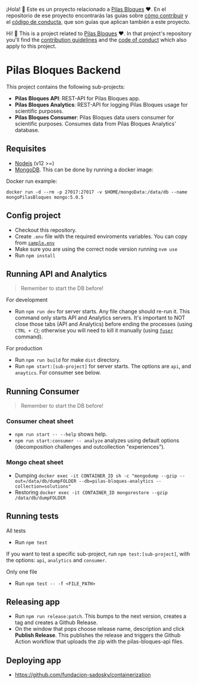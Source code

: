 ¡Hola! :vulcan_salute: Este es un proyecto relacionado a [Pilas Bloques](https://pilasbloques.program.ar) :heart:. En el repositorio de ese proyecto encontrarás las guías sobre [cómo contribuir](https://github.com/Program-AR/pilas-bloques/blob/develop/CONTRIBUTING.md) y el [código de conducta](https://github.com/Program-AR/pilas-bloques/blob/develop/CODE_OF_CONDUCT.md), que son guías que aplican también a este proyecto.

Hi! :vulcan_salute: This is a project related to [Pilas Bloques](https://pilasbloques.program.ar) :heart:. In that project's repository you'll find the [contribution guidelines](https://github.com/Program-AR/pilas-bloques/blob/develop/CONTRIBUTING_en.md) and the [code of conduct](https://github.com/Program-AR/pilas-bloques/blob/develop/CODE_OF_CONDUCT_en.md) which also apply to this project.


# Pilas Bloques Backend
This project contains the following sub-projects:

- **Pilas Bloques API**: REST-API for Pilas Bloques app.
- **Pilas Bloques Analytics**: REST-API for logging Pilas Bloques usage for scientific purposes.
- **Pilas Bloques Consumer**: Pilas Bloques data users consumer for scientific purposes. Consumes data from Pilas Bloques Analytics' database.

## Requisites
- [Nodejs](https://nodejs.org/es/) (v12 >=)
- [MongoDB](https://www.mongodb.com/). This can be done by running a docker image:

Docker run example:
```
docker run -d --rm -p 27017:27017 -v $HOME/mongoData:/data/db --name mongoPilasBloques mongo:5.0.5
```

## Config project
- Checkout this repository.
- Create `.env` file with the required enviroments variables. You can copy from [`sample.env`](sample.env)
- Make sure you are using the correct node version running `nvm use`
- Run `npm install`

## Running API and Analytics
> Remember to start the DB before!

For development
- Run `npm run dev` for server starts. Any file change should re-run it. This command only starts API and Analytics servers. It's important to NOT close those tabs (API and Analytics) before ending the processes (using `CTRL + C`); otherwise you will need to kill it manually (using [`fuser`](https://linux.die.net/man/1/fuser) command).

For production
- Run `npm run build` for make `dist` directory.
- Run `npm start:[sub-project]` for server starts. The options are `api`, and `anaytics`. For consumer see below.

## Running Consumer
> Remember to start the DB before!

### Consumer cheat sheet
- `npm run start -- --help` shows help.
- `npm run start:consumer -- analyze` analyzes using default options (decomposition challenges and outcollection "experiences").
### Mongo cheat sheet
- Dumping `docker exec -it CONTAINER_ID sh -c "mongodump --gzip --out=/data/db/dumpFOLDER --db=pilas-bloques-analytics --collection=solutions"`
- Restoring `docker exec -it CONTAINER_ID mongorestore --gzip /data/db/dumpFOLDER`

## Running tests

All tests
- Run `npm test`

If you want to test a specific sub-project, run `npm test:[sub-project]`, with the options: `api`, `analytics` and `consumer`.

Only one file
- Run `npm test -- -f <FILE_PATH>`

## Releasing app

- Run `npm run release:patch`.
This bumps to the next version, creates a tag and creates a Github Release. 
- On the window that pops choose release name, description and click **Publish Release**.
This publishes the release and triggers the Github Action workflow that uploads the zip with the pilas-bloques-api files. 

## Deploying app

- https://github.com/fundacion-sadosky/containerization
